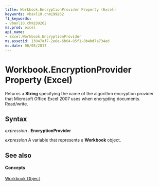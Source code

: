 ```yaml
---
title: Workbook.EncryptionProvider Property (Excel)
keywords: vbaxl10.chm199262
f1_keywords:
- vbaxl10.chm199262
ms.prod: excel
api_name:
- Excel.Workbook.EncryptionProvider
ms.assetid: 13047af7-2e6e-6b64-05f1-8b4bd7a734ad
ms.date: 06/08/2017
---
```



# Workbook.EncryptionProvider Property (Excel)

Returns a  **String** specifying the name of the algorithm encryption provider that Microsoft Office Excel 2007 uses when encrypting documents. Read/write.


## Syntax

 _expression_ . **EncryptionProvider**

 _expression_ A variable that represents a **Workbook** object.


## See also


#### Concepts


[Workbook Object](workbook-object-excel.md)

